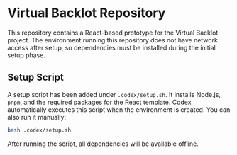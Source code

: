 # Virtual Backlot Repository

This repository contains a React-based prototype for the Virtual Backlot project.
The environment running this repository does not have network access after setup,
so dependencies must be installed during the initial setup phase.

## Setup Script

A setup script has been added under `.codex/setup.sh`. It installs Node.js,
`pnpm`, and the required packages for the React template. Codex automatically
executes this script when the environment is created. You can also run it
manually:

```bash
bash .codex/setup.sh
```

After running the script, all dependencies will be available offline.

